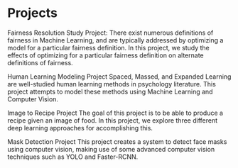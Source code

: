 # Projects
Fairness Resolution Study Project:
There exist numerous definitions of fairness in Machine Learning, and are typically addressed by optimizing a model for a particular fairness definition. In this project, we study the effects of optimizing for a particular fairness definition on alternate definitions of fairness.

Human Learning Modeling Project
Spaced, Massed, and Expanded Learning are well-studied human learning methods in psychology literature. This project attempts to model these methods using Machine Learning and Computer Vision.

Image to Recipe Project
The goal of this project is to be able to produce a recipe given an image of food. In this project, we explore three different deep learning approaches for accomplishing this. 

Mask Detection Project
This project creates a system to detect face masks using computer vision, making use of some advanced computer vision techniques such as YOLO and Faster-RCNN.
